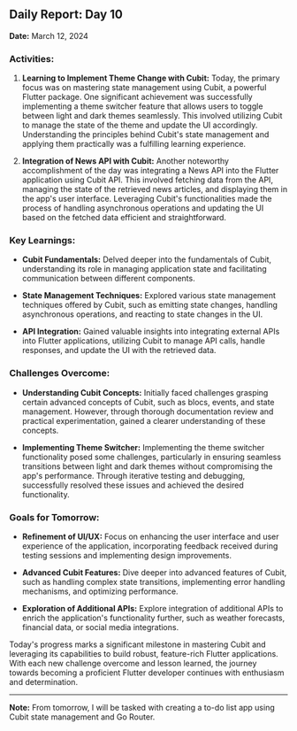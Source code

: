 ## Daily Report: Day 10

**Date:** March 12, 2024

### Activities:

1. **Learning to Implement Theme Change with Cubit:**
   Today, the primary focus was on mastering state management using Cubit, a powerful Flutter package. One significant achievement was successfully implementing a theme switcher feature that allows users to toggle between light and dark themes seamlessly. This involved utilizing Cubit to manage the state of the theme and update the UI accordingly. Understanding the principles behind Cubit's state management and applying them practically was a fulfilling learning experience.

2. **Integration of News API with Cubit:**
   Another noteworthy accomplishment of the day was integrating a News API into the Flutter application using Cubit API. This involved fetching data from the API, managing the state of the retrieved news articles, and displaying them in the app's user interface. Leveraging Cubit's functionalities made the process of handling asynchronous operations and updating the UI based on the fetched data efficient and straightforward.

### Key Learnings:

- **Cubit Fundamentals:** Delved deeper into the fundamentals of Cubit, understanding its role in managing application state and facilitating communication between different components.
  
- **State Management Techniques:** Explored various state management techniques offered by Cubit, such as emitting state changes, handling asynchronous operations, and reacting to state changes in the UI.

- **API Integration:** Gained valuable insights into integrating external APIs into Flutter applications, utilizing Cubit to manage API calls, handle responses, and update the UI with the retrieved data.

### Challenges Overcome:

- **Understanding Cubit Concepts:** Initially faced challenges grasping certain advanced concepts of Cubit, such as blocs, events, and state management. However, through thorough documentation review and practical experimentation, gained a clearer understanding of these concepts.

- **Implementing Theme Switcher:** Implementing the theme switcher functionality posed some challenges, particularly in ensuring seamless transitions between light and dark themes without compromising the app's performance. Through iterative testing and debugging, successfully resolved these issues and achieved the desired functionality.

### Goals for Tomorrow:

- **Refinement of UI/UX:** Focus on enhancing the user interface and user experience of the application, incorporating feedback received during testing sessions and implementing design improvements.

- **Advanced Cubit Features:** Dive deeper into advanced features of Cubit, such as handling complex state transitions, implementing error handling mechanisms, and optimizing performance.

- **Exploration of Additional APIs:** Explore integration of additional APIs to enrich the application's functionality further, such as weather forecasts, financial data, or social media integrations.

Today's progress marks a significant milestone in mastering Cubit and leveraging its capabilities to build robust, feature-rich Flutter applications. With each new challenge overcome and lesson learned, the journey towards becoming a proficient Flutter developer continues with enthusiasm and determination.

---

**Note:** From tomorrow, I will be tasked with creating a to-do list app using Cubit state management and Go Router.
